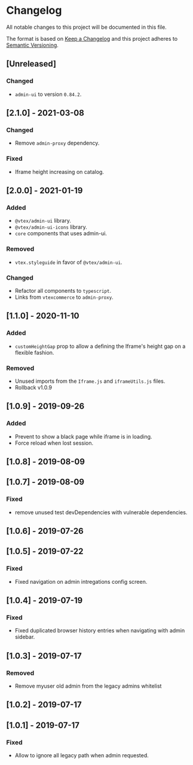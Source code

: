 # Changelog

All notable changes to this project will be documented in this file.

The format is based on [Keep a Changelog](http://keepachangelog.com/en/1.0.0/)
and this project adheres to [Semantic Versioning](http://semver.org/spec/v2.0.0.html).

## [Unreleased]

### Changed

- `admin-ui` to version `0.84.2`.

## [2.1.0] - 2021-03-08

### Changed

- Remove `admin-proxy` dependency.

### Fixed

- Iframe height increasing on catalog.

## [2.0.0] - 2021-01-19

### Added

- `@vtex/admin-ui` library.
- `@vtex/admin-ui-icons` library.
- `core` components that uses admin-ui.

### Removed

- `vtex.styleguide` in favor of `@vtex/admin-ui`.

### Changed

- Refactor all components to `typescript`.
- Links from `vtexcommerce` to `admin-proxy`.

## [1.1.0] - 2020-11-10

### Added

- `customHeightGap` prop to allow a defining the Iframe's height gap on a flexible fashion.

### Removed

- Unused imports from the `Iframe.js` and `iframeUtils.js` files.
- Rollback v1.0.9

## [1.0.9] - 2019-09-26

### Added

- Prevent to show a black page while iframe is in loading.
- Force reload when lost session.

## [1.0.8] - 2019-08-09

## [1.0.7] - 2019-08-09

### Fixed

- remove unused test devDependencies with vulnerable dependencies.

## [1.0.6] - 2019-07-26

## [1.0.5] - 2019-07-22

### Fixed

- Fixed navigation on admin intregations config screen.

## [1.0.4] - 2019-07-19

### Fixed

- Fixed duplicated browser history entries when navigating with admin sidebar.

## [1.0.3] - 2019-07-17

### Removed

- Remove myuser old admin from the legacy admins whitelist

## [1.0.2] - 2019-07-17

## [1.0.1] - 2019-07-17

### Fixed

- Allow to ignore all legacy path when admin requested.
